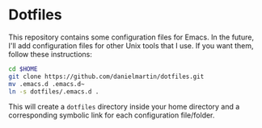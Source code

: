 Dotfiles
========

This repository contains some configuration files for Emacs. In the future, I'll add configuration files for other Unix tools that I use. If you want them, follow these instructions:

```sh
cd $HOME
git clone https://github.com/danielmartin/dotfiles.git
mv .emacs.d .emacs.d~
ln -s dotfiles/.emacs.d .
```

This will create a `dotfiles` directory inside your home directory and a corresponding symbolic link for each configuration file/folder.
